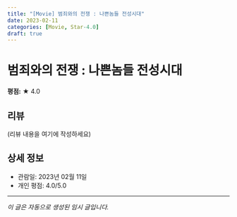 ```yaml
---
title: "[Movie] 범죄와의 전쟁 : 나쁜놈들 전성시대"
date: 2023-02-11
categories: [Movie, Star-4.0]
draft: true
---
```


# 범죄와의 전쟁 : 나쁜놈들 전성시대

**평점:** ★ 4.0

## 리뷰

(리뷰 내용을 여기에 작성하세요)

## 상세 정보

- 관람일: 2023년 02월 11일
- 개인 평점: 4.0/5.0

---

*이 글은 자동으로 생성된 임시 글입니다.*
